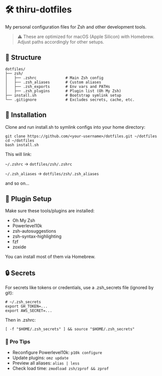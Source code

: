 # 🛠️ thiru-dotfiles

My personal configuration files for Zsh and other development tools.

> ⚠️ These are optimized for macOS (Apple Silicon) with Homebrew. Adjust paths accordingly for other setups.

## 📂 Structure

```
dotfiles/
├── zsh/
│   ├── .zshrc             # Main Zsh config
│   ├── .zsh_aliases       # Custom aliases
│   ├── .zsh_exports       # Env vars and PATHs
│   ├── .zsh_plugins       # Plugin list (Oh My Zsh)
├── install.sh             # Bootstrap symlink setup
└── .gitignore             # Excludes secrets, cache, etc.
```

## 🚀 Installation
Clone and run install.sh to symlink configs into your home directory:

```
git clone https://github.com/<your-username>/dotfiles.git ~/dotfiles
cd ~/dotfiles
bash install.sh
```

This will link:

`~/.zshrc` → `dotfiles/zsh/.zshrc`

`~/.zsh_aliases` → `dotfiles/zsh/.zsh_aliases`

and so on…

## 🧩 Plugin Setup

Make sure these tools/plugins are installed:

* Oh My Zsh
* Powerlevel10k
* zsh-autosuggestions
* zsh-syntax-highlighting
* fzf
* zoxide

You can install most of them via Homebrew.

## 🔒 Secrets

For secrets like tokens or credentials, use a .zsh_secrets file (ignored by git):

```
# ~/.zsh_secrets
export GH_TOKEN=...
export AWS_SECRET=...
```

Then in .zshrc:

```
[ -f "$HOME/.zsh_secrets" ] && source "$HOME/.zsh_secrets"
```

### 🧠 Pro Tips

* Reconfigure Powerlevel10k: `p10k configure`
* Update plugins: `omz update`
* Preview all aliases: `alias | less`
* Check load time: `zmodload zsh/zprof && zprof`
